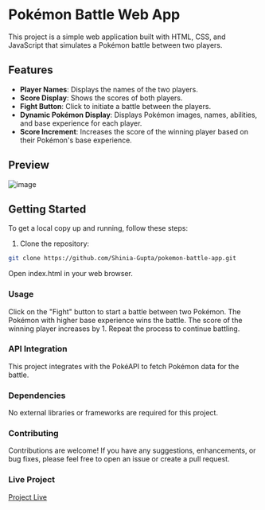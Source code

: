 # Pokémon Battle Web App

This project is a simple web application built with HTML, CSS, and JavaScript that simulates a Pokémon battle between two players.

## Features

- **Player Names**: Displays the names of the two players.
- **Score Display**: Shows the scores of both players.
- **Fight Button**: Click to initiate a battle between the players.
- **Dynamic Pokémon Display**: Displays Pokémon images, names, abilities, and base experience for each player.
- **Score Increment**: Increases the score of the winning player based on their Pokémon's base experience.

## Preview

![image](https://github.com/Shinia-Gupta/Pokemon-Battle-Web-App/assets/113818197/20bccaac-4b73-4f08-842c-60379ad97e55)

## Getting Started

To get a local copy up and running, follow these steps:

1. Clone the repository:

```bash
git clone https://github.com/Shinia-Gupta/pokemon-battle-app.git
```

Open index.html in your web browser.

### Usage
Click on the "Fight" button to start a battle between two Pokémon.
The Pokémon with higher base experience wins the battle.
The score of the winning player increases by 1.
Repeat the process to continue battling.

### API Integration
This project integrates with the PokéAPI to fetch Pokémon data for the battle.

### Dependencies
No external libraries or frameworks are required for this project.

### Contributing
Contributions are welcome! If you have any suggestions, enhancements, or bug fixes, please feel free to open an issue or create a pull request.

### Live Project
[Project Live](https://shinia-gupta.github.io/Pokemon-Battle-Web-App/)
